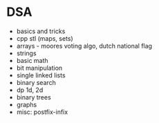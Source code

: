 # DSA 
- basics and tricks
- cpp stl (maps, sets)
- arrays - moores voting algo, dutch national flag
- strings
- basic math
- bit manipulation
- single linked lists
- binary search
- dp 1d, 2d
- binary trees
- graphs
- misc: postfix-infix
